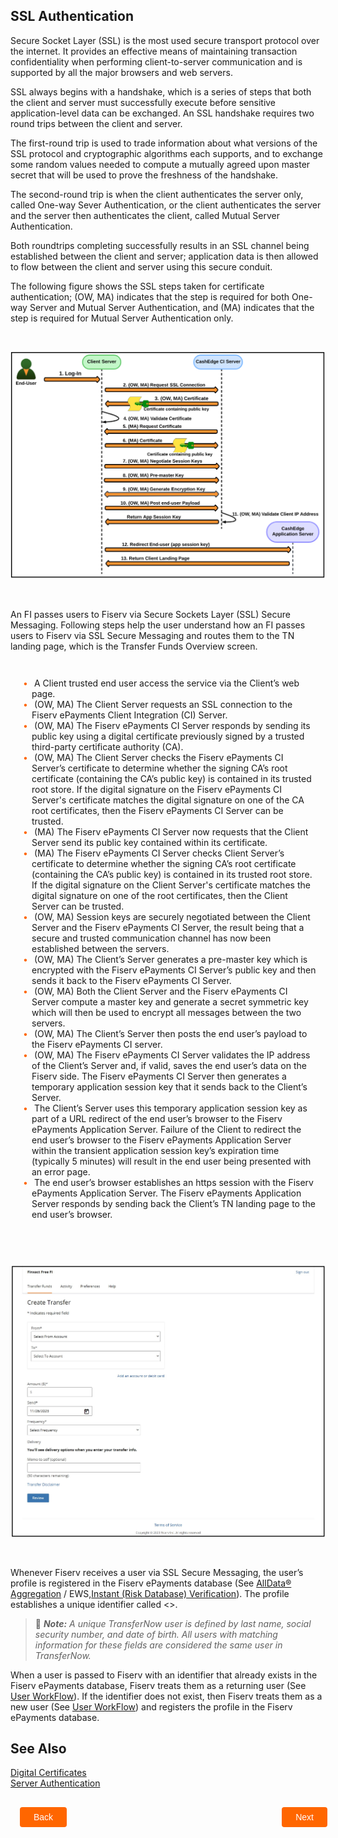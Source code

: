 ## SSL Authentication 



Secure Socket Layer (SSL) is the most used secure transport protocol over the internet. It provides an effective means of maintaining transaction confidentiality when performing client-to-server communication and is supported by all the major browsers and web servers.     

SSL always begins with a handshake, which is a series of steps that both the client and server must successfully execute before sensitive application-level data can be exchanged. An SSL handshake requires two round trips between the client and server.     

The first-round trip is used to trade information about what versions of the SSL protocol and cryptographic algorithms each supports, and to exchange some random values needed to compute a mutually agreed upon master secret that will be used to prove the freshness of the handshake.      

The second-round trip is when the client authenticates the server only, called One-way Sever Authentication, or the client authenticates the server and the server then authenticates the client, called Mutual Server Authentication.      

Both roundtrips completing successfully results in an SSL channel being established between the client and server; application data is then allowed to flow between the client and server using this secure conduit.     

The following figure shows the SSL steps taken for certificate authentication; (OW, MA) indicates that the step is required for both One-way Server and Mutual Server Authentication, and (MA) indicates that the step is required for Mutual Server Authentication only.     




&nbsp;
 
 <center>
  
![image](../../../assets/images/SSL-Authentication.png) <br/>


</center>
 
&nbsp;

An FI passes users to Fiserv via Secure Sockets Layer (SSL) Secure Messaging. Following steps help the user understand how an FI passes users to Fiserv via SSL Secure Messaging and routes them to the TN landing page, which is the Transfer Funds Overview screen. 


<div class="card-body">
    <ul>
        <li>
            A Client trusted end user access the service via the Client’s web page.
        </li>
        <li>
            (OW, MA) The Client Server requests an SSL connection to the Fiserv ePayments Client Integration (CI) Server.
        </li>
        <li>
            (OW, MA) The Fiserv ePayments CI Server responds by sending its public key using a digital certificate previously signed by a trusted third-party certificate authority (CA).
        </li>
        <li>
            (OW, MA) The Client Server checks the Fiserv ePayments CI Server’s certificate to determine whether the signing CA’s root certificate (containing the CA’s public key) is contained in its trusted root store. If the digital signature on the Fiserv ePayments CI Server's certificate matches the digital signature on one of the CA root certificates, then the Fiserv ePayments CI Server can be trusted. 
        </li>
        <li>
            (MA) The Fiserv ePayments CI Server now requests that the Client Server send its public key contained within its certificate.
        </li>
        <li>
            (MA) The Fiserv ePayments CI Server checks Client Server’s certificate to determine whether the signing CA’s root certificate (containing the CA’s public key) is contained in its trusted root store. If the digital signature on the Client Server's certificate matches the digital signature on one of the root certificates, then the Client Server can be trusted. 
        </li>
        <li>
            (OW, MA) Session keys are securely negotiated between the Client Server and the Fiserv ePayments CI Server, the result being that a secure and trusted communication channel has now been established between the servers.
        </li>
        <li>
            (OW, MA) The Client’s Server generates a pre-master key which is encrypted with the Fiserv ePayments CI Server’s public key and then sends it back to the Fiserv ePayments CI Server.
        </li>
        <li>
            (OW, MA) Both the Client Server and the Fiserv ePayments CI Server compute a master key and generate a secret symmetric key which will then be used to encrypt all messages between the two servers.
        </li>
        <li>
            (OW, MA) The Client’s Server then posts the end user’s payload to the Fiserv ePayments CI server.
        </li>
        <li>
            (OW, MA) The Fiserv ePayments CI Server validates the IP address of the Client’s Server and, if valid, saves the end user’s data on the Fiserv side. The Fiserv ePayments CI Server then generates a temporary application session key that it sends back to the Client’s Server.
        </li>
        <li>
            The Client’s Server uses this temporary application session key as part of a URL redirect of the end user’s browser to the Fiserv ePayments Application Server. Failure of the Client to redirect the end user’s browser to the Fiserv ePayments Application Server within the transient application session key’s expiration time (typically 5 minutes) will result in the end user being presented with an error page.
        </li>
        <li>
            The end user’s browser establishes an https session with the Fiserv ePayments Application Server. The Fiserv ePayments Application Server responds by sending back the Client’s TN landing page to the end user’s browser.
        </li>
    </ul>
</div>

 &nbsp;
 
 <center>
  
![image](../../../assets/images/transfer-via-bank-trasfer-funds-account.png) <br/>


</center>
 
&nbsp;

Whenever Fiserv receives a user via SSL Secure Messaging, the user’s profile is registered in the Fiserv ePayments database (See [AllData® Aggregation](https://qa-developerstudio.fiserv.com/product/AllDataAggregation?branch=develop) / EWS,[Instant (Risk Database) Verification](https://qa-developerstudio.fiserv.com/product/VerifyNow/docs/?path=docs/verifynow-account-verification-method/instant-verification.md&branch=develop)). The profile establishes a unique identifier called <>.


<!-- theme: info -->

> :memo: _**Note:** A unique TransferNow user is defined by last name, social security number, and date of birth. All users with matching information for these fields are considered the same user in TransferNow._



When a user is passed to Fiserv with an identifier that already exists in the Fiserv ePayments database, Fiserv treats them as a returning user (See [User WorkFlow](https://qa-developerstudio.fiserv.com/product/VerifyNow/docs/?path=docs/user-workflow.md&branch=develop#tab-returning_user)). If the identifier does not exist, then Fiserv treats them as a new user (See [User WorkFlow](https://qa-developerstudio.fiserv.com/product/VerifyNow/docs/?path=docs/user-workflow.md&branch=develop)) and registers the profile in the Fiserv ePayments database.

 

## See Also 

[Digital Certificates](?path=docs/getting-started/TN-Integration-Guide/Digital-Certificates.md)    
[Server Authentication](?path=docs/getting-started/TN-Integration-Guide/Server-Authentication.md)    

 
<div class="ssl-authentication-button-container">
    <br>
    <div class="ssl-authentication-left-button">
        <a href="?path=docs/getting-started/TN-Integration-Guide/transfernow-integration-guide.md">Back</a>
    </div>
    <div class="ssl-authentication-right-button">
        <a href="?path=docs/getting-started/TN-Integration-Guide/SSO-Guidelines/payload-secure-msg.md">Next</a>
    </div>
</div>
<style>
    .ssl-authentication-button-container {
        position: relative;
        width: 100%;
        height: 30px;
        font-family: sans-serif;
        margin: 0px 15px;
    }
    .ssl-authentication-left-button a,
    .ssl-authentication-right-button a{
        position: absolute;
        display: inline;
        border: 0px;
        background: rgb(255, 102, 0);
        color: rgb(255, 255, 255);
        padding: 8px 22px;
        cursor: pointer;
        border-radius: 4px;                                
        text-align: center;
        text-decoration: none;
        transition: all 0.3s ease;
    }
    .ssl-authentication-left-button a{ 
        left: 0;
    }
    .ssl-authentication-right-button a{
        right: 12px;
    }
    .ssl-authentication-left-button a:hover,
    .ssl-authentication-right-button a:hover {
        color: #f60;
        background-color: white;
        border: 2px solid #f60;
    }
    .card-body
    {
        background:#f1f1f101;
        padding:1em;
    }
    .card-body ul 
    {
        list-style: none;
        padding-left: 20px;
    }
    .card-body ul li::before 
    {
        content: "\2022";
        font-size: 1em;
        color: #f60;
        display: inline-block;
        width: 1em;
        margin-left: -1em;
    }
</style>


